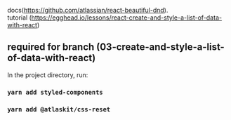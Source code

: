 docs(https://github.com/atlassian/react-beautiful-dnd). <br>
tutorial (https://egghead.io/lessons/react-create-and-style-a-list-of-data-with-react)

## required for branch (03-create-and-style-a-list-of-data-with-react)

In the project directory, run:

### `yarn add styled-components`
### `yarn add @atlaskit/css-reset`


